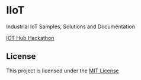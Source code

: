 # IIoT
Industrial IoT Samples, Solutions and Documentation

[IOT Hub Hackathon](HOL/IOTHubPiHackathon/README.md)

## License
This project is licensed under the [MIT License](LICENSE.txt)

